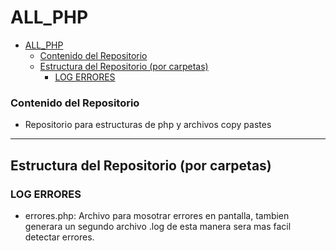 # ALL_PHP

[//]: # (version: 1.0)
[//]: # (author: Fran Dona Villar)
[//]: # (date: 2024-01-23)


- [ALL\_PHP](#all_php)
    - [Contenido del Repositorio](#contenido-del-repositorio)
  - [Estructura del Repositorio (por carpetas)](#estructura-del-repositorio-por-carpetas)
    - [LOG ERRORES](#log-errores)

### Contenido del Repositorio

- Repositorio para estructuras de php y archivos copy pastes
  
---------

## Estructura del Repositorio (por carpetas)

### LOG ERRORES
- errores.php: Archivo para mosotrar errores en pantalla, tambien generara un segundo archivo .log de esta manera sera mas facil detectar errores.